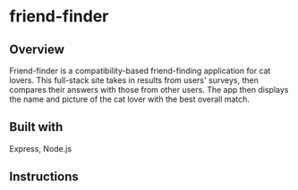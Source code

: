 # friend-finder

## Overview

Friend-finder is a compatibility-based friend-finding application for cat lovers. This full-stack site takes in results from users' surveys, then compares their answers with those from other users. The app then displays the name and picture of the cat lover with the best overall match.

## Built with

Express, Node.js

## Instructions